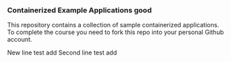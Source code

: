 ### Containerized Example Applications good

This repository contains a collection of sample containerized applications.  To complete the course you need to fork this repo into your personal Github account.

New line test add
Second line test add
